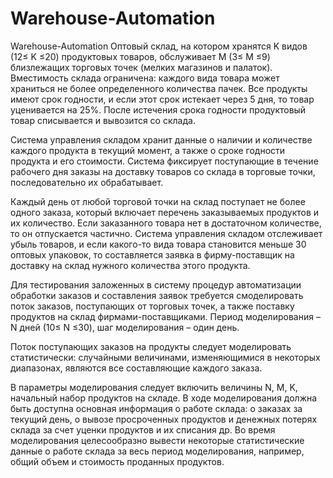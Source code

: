 # Warehouse-Automation
Warehouse-Automation
Оптовый склад, на котором хранятся K видов (12≤ K ≤20) продуктовых
товаров, обслуживает М (3≤ М ≤9) близлежащих торговых точек (мелких
магазинов и палаток). Вместимость склада ограничена: каждого вида товара
может храниться не более определенного количества пачек. Все
продукты имеют срок годности, и если этот срок истекает через 5 дня,
то товар уценивается на 25%. После истечения срока
годности продуктовый товар списывается и вывозится со склада.

Система управления складом хранит данные о наличии и количестве
каждого продукта в текущий момент, а также о сроке годности продукта и его стоимости.
Система фиксирует поступающие в течение рабочего дня заказы на доставку
товаров со склада в торговые точки, последовательно их обрабатывает.

Каждый день от любой торговой точки на склад поступает не более
одного заказа, который включает перечень заказываемых продуктов и их
количество. Если заказанного товара нет в достаточном количестве, то он отпускается частично.
Система управления складом отслеживает убыль товаров, и если какого-то вида
товара становится меньше 30 оптовых упаковок, то составляется заявка в
фирму-поставщик на доставку на склад нужного количества этого продукта.

Для тестирования заложенных в систему процедур автоматизации
обработки заказов и составления заявок требуется смоделировать поток заказов,
поступающих от торговых точек, а также поставку продуктов на склад
фирмами-поставщиками. Период моделирования – N дней (10≤ N ≤30), шаг
моделирования – один день.

Поток поступающих заказов на продукты следует моделировать
статистически: случайными величинами, изменяющимися в некоторых
диапазонах, являются все составляющие каждого заказа.

В параметры моделирования следует включить величины N, М, K,
начальный набор продуктов на складе. В ходе моделирования должна быть
доступна основная информация о работе склада: о заказах за
текущий день, о вывозе просроченных продуктов и
денежных потерях склада за счет уценки продуктов и их списания др. Во время моделирования целесообразно вывести некоторые статистические
данные о работе склада за весь период моделирования, например, общий объем
и стоимость проданных продуктов.
